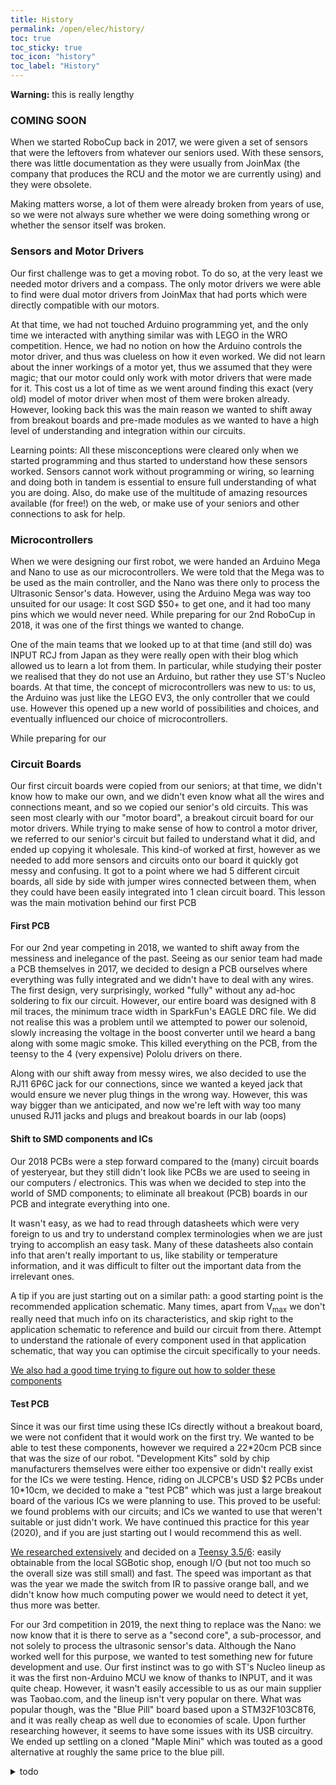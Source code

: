 ```yaml
---
title: History
permalink: /open/elec/history/
toc: true
toc_sticky: true
toc_icon: "history"
toc_label: "History"
---
```


**Warning:** this is really lengthy

### COMING SOON

When we started RoboCup back in 2017, we were given a set of sensors that were
the leftovers from whatever our seniors used. With these sensors, there was
little documentation as they were usually from JoinMax (the company that
produces the RCU and the motor we are currently using) and they were obsolete.

Making matters worse, a lot of them were already broken from years of use, so we
were not always sure whether we were doing something wrong or whether the sensor
itself was broken.

### Sensors and Motor Drivers

Our first challenge was to get a moving robot. To do so, at the very least we
needed motor drivers and a compass.<!--- link to components section on IMU --->
The only motor drivers we were able to find were dual motor drivers from
JoinMax<!--- link to product page ---> that had ports which were directly
compatible with our motors.

At that time, we had not touched Arduino programming yet, and the only time we
interacted with anything similar was with LEGO in the WRO competition. Hence, we
had no notion on how the Arduino controls the motor driver, and thus was
clueless on how it even worked. We did not learn about the inner workings of a
motor yet, thus we assumed that they were magic; that our motor could only work
with motor drivers that were made for it. This cost us a lot of time as we went
around finding this exact (very old) model of motor driver when most of them
were broken already. However, looking back this was the main reason we wanted to
shift away from breakout boards and pre-made modules as we wanted to have a high
level of understanding and integration within our circuits.

Learning points: All these misconceptions were cleared only when we started
programming and thus started to understand how these sensors worked. Sensors
cannot work without programming or wiring, so learning and doing both in tandem
is essential to ensure full understanding of what you are doing. Also, do make
use of the multitude of amazing resources available (for free!) on the web, or
make use of your seniors and other connections to ask for help.

### Microcontrollers

When we were designing our first robot, we were handed an Arduino Mega and Nano
to use as our microcontrollers.<!---link the arduino stores here---> We were
told that the Mega was to be used as the main controller, and the Nano was there
only to process the Ultrasonic Sensor's data. However, using the Arduino Mega
was way too unsuited for our usage: It cost SGD \$50+ to get one, and it had too
many pins which we would never need. While preparing for our 2nd RoboCup in
2018, it was one of the first things we wanted to change.

One of the main teams that we looked up to at that time (and still do) was INPUT
RCJ from Japan<!---link---> as they were really open with their blog which
allowed us to learn a lot from them. In particular, while studying their poster
we realised that they do not use an Arduino, but rather they use ST's Nucleo
boards.<!---link---> At that time, the concept of microcontrollers was new to
us: to us, the Arduino was just like the LEGO EV3,<!---link---> the only
controller that we could use. However this opened up a new world of
possibilities and choices, and eventually influenced our choice of
microcontrollers.<!---link--->

While preparing for our

### Circuit Boards

Our first circuit boards were copied from our seniors; at that time, we didn't
know how to make our own, and we didn't even know what all the wires and
connections meant, and so we copied our senior's old circuits. This was seen
most clearly with our "motor board", a breakout circuit board for our motor
drivers. While trying to make sense of how to control a motor driver, we
referred to our senior's circuit but failed to understand what it did, and ended
up copying it wholesale. This kind-of worked at first, however as we needed to
add more sensors and circuits onto our board it quickly got messy and confusing.
It got to a point where we had 5 different circuit boards, all side by side with
jumper wires connected between them, when they could have been easily integrated
into 1 clean circuit board. This lesson was the main motivation behind our first
PCB<!---link it here---> <!---see if have any old photos--->

#### First PCB

For our 2nd year competing in 2018, we wanted to shift away from the messiness
and inelegance of the past. Seeing as our senior team had made a PCB themselves
in 2017, we decided to design a PCB ourselves where everything was fully
integrated and we didn't have to deal with any wires. The first design, very
surprisingly, worked "fully" without any ad-hoc soldering to fix our circuit.
However, our entire board was designed with 8 mil traces, the minimum trace
width in SparkFun's EAGLE DRC file. We did not realise this was a problem until
we attempted to power our solenoid, slowly increasing the voltage in the boost
converter until we heard a bang along with some magic smoke. This killed
everything on the PCB, from the teensy to the 4 (very expensive) Pololu drivers
on there.<!---link to bottom about motor current investigation and boost--->

Along with our shift away from messy wires, we also decided to use the RJ11 6P6C
jack for our connections, since we wanted a keyed jack that would ensure we
never plug things in the wrong way. However, this was way bigger than we
anticipated, and now we're left with way too many unused RJ11 jacks and plugs
and breakout boards in our lab (oops)

#### Shift to SMD components and ICs

Our 2018 PCBs were a step forward compared to the (many) circuit boards of
yesteryear, but they still didn't look like PCBs we are used to seeing in our
computers / electronics. This was when we decided to step into the world of SMD
components; to eliminate all breakout (PCB) boards in our PCB and integrate
everything into one.

It wasn't easy, as we had to read through datasheets which were very foreign to
us and try to understand complex terminologies when we are just trying to
accomplish an easy task. Many of these datasheets also contain info that aren't
really important to us, like stability or temperature information, and it was
difficult to filter out the important data from the irrelevant ones.

A tip if you are just starting out on a similar path: a good starting point is
the recommended application schematic. Many times, apart from V<sub>max</sub> we
don't really need that much info on its characteristics, and skip right to the
application schematic to reference and build our circuit from there. Attempt to
understand the rationale of every component used in that application schematic,
that way you can optimise the circuit specifically to your needs.

[We also had a good time trying to figure out how to solder these components](/open/elec/soldering/)

#### Test PCB

Since it was our first time using these ICs directly without a breakout board,
we were not confident that it would work on the first try. We wanted to be able
to test these components, however we required a 22\*20cm PCB since that was the
size of our robot. "Development Kits" sold by chip manufacturers themselves were
either too expensive or didn't really exist for the ICs we were testing. Hence,
riding on JLCPCB's USD \$2 PCBs under 10\*10cm, we decided to make a "test PCB"
which was just a large breakout board of the various ICs we were planning to
use. This proved to be useful: we found problems with our circuits; and ICs we
wanted to use that weren't suitable or just didn't work. We have continued this
practice for this year (2020), and if you are just starting out I would
recommend this as well.

[We researched extensively](#sike/history) and decided on a
[Teensy 3.5/6](https://www.pjrc.com/store/teensy36.html): easily obtainable from
the local SGBotic shop, enough I/O (but not too much so the overall size was
still small) and fast. The speed was important as that was the year we made the
switch from IR to passive orange ball, and we didn't know how much computing
power we would need to detect it yet, thus more was better.

<!---teensy over other µCs--->

<!---teensy 3v3 blow up problems--->

For our 3rd competition in 2019, the next thing to replace was the Nano: we now
know that it is there to serve as a "second core", a sub-processor, and not
solely to process the ultrasonic sensor's data. Although the Nano worked well
for this purpose, we wanted to test something new for future development and
use. Our first instinct was to go with ST's Nucleo lineup as it was the first
non-Arduino MCU we know of thanks to INPUT, and it was quite cheap. However, it
wasn't easily accessible to us as our main supplier was Taobao.com, and the
lineup isn't very popular on there. What was popular though, was the "Blue Pill"
board<!---link---> based upon a STM32F103C8T6, and it was really cheap as well
due to economies of scale. Upon further researching however, it seems to have
some issues with its USB circuitry. We ended up settling on a cloned "Maple
Mini"<!---link---> which was touted as a good alternative at roughly the same
price to the blue pill.

<details markdown=1><summary>todo</summary>

general **BRIEF** "history" about our electronics (mostly to showcase learning
process)

- old perfboards and first forays into PCB
  - KC's drone and testing with ATMEGA328P
    - original confusion of what a programmer is
    - SPI programming
- PCB design (failures)
- too thin power traces in first PCB
  - lights flickering every time direction changed, or solenoid kick
  - investigations into motor current draw
    - justin's project, 12A when reversing!
- 4 layer lmao
- ground pour but didn't realise that it was only connected at one point
- crosstalk but how we can't prevent it well
- motor driver
  - pololu complicated relationship lmao
  - china red driver
- IMU
  - the shortage
  - CMPS11 woes
  - BNO055 salvation, but i2c problems
- things we tried and failed
  - adj POT
  - encoder for wheels
- why we chose UART

</details>
